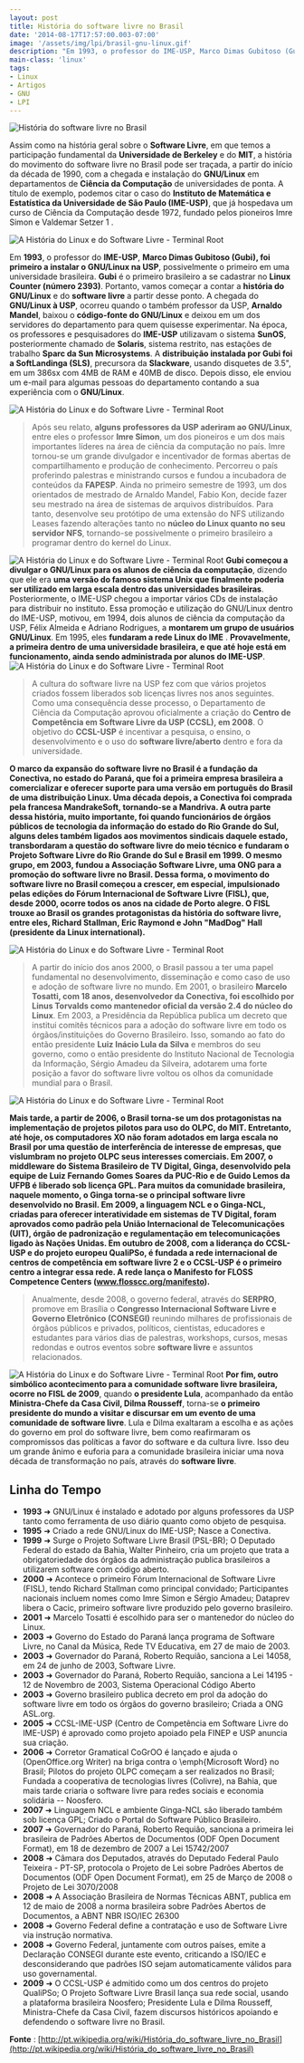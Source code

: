 ```yaml
---
layout: post
title: História do software livre no Brasil
date: '2014-08-17T17:57:00.003-07:00'
image: '/assets/img/lpi/brasil-gnu-linux.gif'
description: "Em 1993, o professor do IME-USP, Marco Dimas Gubitoso (Gubi), foi primeiro a instalar o GNU/Linux na USP."
main-class: 'linux'
tags:
- Linux
- Artigos
- GNU
- LPI
---
```

![História do software livre no Brasil](/assets/img/lpi/brasil-gnu-linux.gif "História do software livre no Brasil")

Assim como na história geral sobre o __Software Livre__, em que temos a participação fundamental da __Universidade de Berkeley__ e do __MIT__, a história do movimento do software livre no Brasil pode ser traçada, a partir do início da década de 1990, com a chegada e instalação do __GNU/Linux__ em departamentos de __Ciência da Computação__ de universidades de ponta. A título de exemplo, podemos citar o caso do __Instituto de Matemática e Estatística da Universidade de São Paulo (IME-USP)__, que já hospedava um curso de Ciência da Computação desde 1972, fundado pelos pioneiros Imre Simon e Valdemar Setzer 1 .

![A História do Linux e do Software Livre - Terminal Root](/assets/img/lpi/tux-51.png "A História do Linux e do Software Livre - Terminal Root")

Em __1993__, o professor do __IME-USP__, __Marco Dimas Gubitoso (Gubi), foi primeiro a instalar o GNU/Linux na USP__, possivelmente o primeiro em uma universidade brasileira. __Gubi__ é o primeiro brasileiro a se cadastrar no __Linux Counter (número 2393)__. Portanto, vamos começar a contar a __história do GNU/Linux__ e do __software livre__ a partir desse ponto. A chegada do __GNU/Linux à USP__, ocorreu quando o também professor da USP, __Arnaldo Mandel__, baixou o __código-fonte do GNU/Linux__ e deixou em um dos servidores do departamento para quem quisesse experimentar. Na época, os professores e pesquisadores do __IME-USP__ utilizavam o sistema __SunOS__, posteriormente chamado de __Solaris__, sistema restrito, nas estações de trabalho __Sparc da Sun Microsystems__. A __distribuição instalada por Gubi foi a SoftLandinga (SLS)__, precursora da __Slackware__, usando disquetes de 3.5", em um 386sx com 4MB de RAM e 40MB de disco. Depois disso, ele enviou um e-mail para algumas pessoas do departamento contando a sua experiência com o __GNU/Linux__.

![A História do Linux e do Software Livre - Terminal Root](/assets/img/lpi/spell-brasil-tux-6275.png "A História do Linux e do Software Livre - Terminal Root")

> Após seu relato, __alguns professores da USP aderiram ao GNU/Linux__, entre eles o professor __Imre Simon__, um dos pioneiros e um dos mais importantes líderes na área de ciência da computação no país. Imre tornou-se um grande divulgador e incentivador de formas abertas de compartilhamento e produção de conhecimento. Percorreu o país proferindo palestras e ministrando cursos e fundou a incubadora de conteúdos da __FAPESP__. Ainda no primeiro semestre de 1993, um dos orientados de mestrado de Arnaldo Mandel, Fabio Kon, decide fazer seu mestrado na área de sistemas de arquivos distribuídos. Para tanto, desenvolve seu protótipo de uma extensão do NFS utilizando Leases fazendo alterações tanto no __núcleo do Linux quanto no seu servidor NFS__, tornando-se possivelmente o primeiro brasileiro a programar dentro do kernel do Linux.

![A História do Linux e do Software Livre - Terminal Root](/assets/img/lpi/logo_conectiva.jpg "A História do Linux e do Software Livre - Terminal Root")
__Gubi começou a divulgar o GNU/Linux para os alunos de ciência da computação__, dizendo que ele era __uma versão do famoso sistema Unix que finalmente poderia ser utilizado em larga escala dentro das universidades brasileiras__. Posteriormente, o IME-USP chegou a importar vários CDs de instalação para distribuir no instituto. Essa promoção e utilização do GNU/Linux dentro do IME-USP, motivou, em 1994, dois alunos de ciência da computação da USP, Félix Almeida e Adriano Rodrigues, a __montarem um grupo de usuários GNU/Linux__. Em 1995, eles __fundaram a rede Linux do IME__ . __Provavelmente, a primeira dentro de uma universidade brasileira, e que até hoje está em funcionamento, ainda sendo administrada por alunos do IME-USP__.
![A História do Linux e do Software Livre - Terminal Root](/assets/img/lpi/linux-brasil.jpg "A História do Linux e do Software Livre - Terminal Root")

> A cultura do software livre na USP fez com que vários projetos criados fossem liberados sob licenças livres nos anos seguintes. Como uma consequência desse processo, o Departamento de Ciência da Computação aprovou oficialmente a criação do __Centro de Competência em Software Livre da USP (CCSL), em 2008__. O objetivo do __CCSL-USP__ é incentivar a pesquisa, o ensino, o desenvolvimento e o uso do __software livre/aberto__ dentro e fora da universidade.

__O marco da expansão do software livre no Brasil é a fundação da Conectiva, no estado do Paraná, que foi a primeira empresa brasileira a comercializar e oferecer suporte para uma versão em português do Brasil de uma distribuição Linux. Uma década depois, a Conectiva foi comprada pela francesa MandrakeSoft, tornando-se a Mandriva. A outra parte dessa história, muito importante, foi quando funcionários de órgãos públicos de tecnologia da informação do estado do Rio Grande do Sul, alguns deles também ligados aos movimentos sindicais daquele estado, transbordaram a questão do software livre do meio técnico e fundaram o Projeto Software Livre do Rio Grande do Sul e Brasil em 1999. O mesmo grupo, em 2003, fundou a Associação Software Livre, uma ONG para a promoção do software livre no Brasil. Dessa forma, o movimento do software livre no Brasil começou a crescer, em especial, impulsionado pelas edições do Fórum Internacional de Software Livre (FISL), que, desde 2000, ocorre todos os anos na cidade de Porto alegre. O FISL trouxe ao Brasil os grandes protagonistas da história do software livre, entre eles, Richard Stallman, Eric Raymond e John "MadDog" Hall (presidente da Linux international).__

![A História do Linux e do Software Livre - Terminal Root](/assets/img/lpi/brasil-flag.jpg "A História do Linux e do Software Livre - Terminal Root")

> A partir do início dos anos 2000, o Brasil passou a ter uma papel fundamental no desenvolvimento, disseminação e como caso de uso e adoção de software livre no mundo. Em 2001, o brasileiro __Marcelo Tosatti, com 18 anos, desenvolvedor da Conectiva, foi escolhido por Linus Torvalds como mantenedor oficial da versão 2.4 do núcleo do Linux__. Em 2003, a Presidência da República publica um decreto que institui comitês técnicos para a adoção do software livre em todo os órgãos/instituições do Governo Brasileiro. Isso, somando ao fato do então presidente __Luiz Inácio Lula da Silva__ e membros do seu governo, como o então presidente do Instituto Nacional de Tecnologia da Informação, Sérgio Amadeu da Silveira, adotarem uma forte posição a favor do software livre voltou os olhos da comunidade mundial para o Brasil.

![A História do Linux e do Software Livre - Terminal Root](/assets/img/lpi/7bHA3.png "A História do Linux e do Software Livre - Terminal Root")

__Mais tarde, a partir de 2006, o Brasil torna-se um dos protagonistas na implementação de projetos pilotos para uso do OLPC, do MIT. Entretanto, até hoje, os computadores XO não foram adotados em larga escala no Brasil por uma questão de interferência de interesse de empresas, que vislumbram no projeto OLPC seus interesses comerciais. Em 2007, o middleware do Sistema Brasileiro de TV Digital, Ginga, desenvolvido pela equipe de Luiz Fernando Gomes Soares da PUC-Rio e de Guido Lemos da UFPB é liberado sob licença GPL. Para muitos da comunidade brasileira, naquele momento, o Ginga torna-se o principal software livre desenvolvido no Brasil. Em 2009, a linguagem NCL e o Ginga-NCL, criadas para oferecer interatividade em sistemas de TV Digital, foram aprovados como padrão pela União Internacional de Telecomunicações (UIT), órgão de padronização e regulamentação em telecomunicações ligado às Nações Unidas. Em outubro de 2008, com a liderança do CCSL-USP e do projeto europeu QualiPSo, é fundada a rede internacional de centros de competência em software livre 2 e o CCSL-USP é o primeiro centro a integrar essa rede. A rede lança o Manifesto for FLOSS Competence Centers (www.flosscc.org/manifesto).__

> Anualmente, desde 2008, o governo federal, através do __SERPRO__, promove em Brasília o __Congresso Internacional Software Livre e Governo Eletrônico (CONSEGI)__ reunindo milhares de profissionais de órgãos públicos e privados, políticos, cientistas, educadores e estudantes para vários dias de palestras, workshops, cursos, mesas redondas e outros eventos sobre __software livre__ e assuntos relacionados.

![A História do Linux e do Software Livre - Terminal Root](/assets/img/lpi/logo_PSL-Brasil.png "A História do Linux e do Software Livre - Terminal Root")
__Por fim, outro simbólico acontecimento para a comunidade software livre brasileira, ocorre no FISL de 2009__, quando __o presidente Lula__, acompanhado da então __Ministra-Chefe da Casa Civil, Dilma Rousseff__, torna-se __o primeiro presidente do mundo a visitar e discursar em um evento de uma comunidade de software livre__. Lula e Dilma exaltaram a escolha e as ações do governo em prol do software livre, bem como reafirmaram os compromissos das políticas a favor do software e da cultura livre. Isso deu um grande ânimo e euforia para a comunidade brasileira iniciar uma nova década de transformação no país, através do __software livre__.

## Linha do Tempo

+ __1993__ ➜ GNU/Linux é instalado e adotado por alguns professores da USP tanto como ferramenta de uso diário quanto como objeto de pesquisa.
+ __1995__ ➜ Criado a rede GNU/Linux do IME-USP; Nasce a Conectiva.
+ __1999__ ➜ Surge o Projeto Software Livre Brasil (PSL-BR); O Deputado Federal do estado da Bahia, Walter Pinheiro, cria um projeto que trata a obrigatoriedade dos órgãos da administração publica brasileiros a utilizarem software com código aberto.
+ __2000__ ➜ Acontece o primeiro Fórum Internacional de Software Livre (FISL), tendo Richard Stallman como principal convidado; Participantes nacionais incluem nomes como Imre Simon e Sérgio Amadeu; Dataprev libera o Cacic, primeiro software livre produzido pelo governo brasileiro.
+ __2001__ ➜ Marcelo Tosatti é escolhido para ser o mantenedor do núcleo do Linux.
+ __2003__ ➜ Governo do Estado do Paraná lança programa de Software Livre, no Canal da Música, Rede TV Educativa, em 27 de maio de 2003.
+ __2003__ ➜ Governador do Paraná, Roberto Requião, sanciona a Lei 14058, em 24 de junho de 2003, Software Livre.
+ __2003__ ➜ Governador do Paraná, Roberto Requião, sanciona a Lei 14195 - 12 de Novembro de 2003, Sistema Operacional Código Aberto
+ __2003__ ➜ Governo brasileiro publica decreto em prol da adoção do software livre em todo os órgãos do governo brasileiro; Criada a ONG ASL.org.
+ __2005__ ➜ CCSL-IME-USP (Centro de Competência em Software Livre do IME-USP) é aprovado como projeto apoiado pela FINEP e USP anuncia sua criação.
+ __2006__ ➜ Corretor Gramatical CoGrOO é lançado e ajuda o (OpenOffice.org Writer) na briga contra o \emph{Microsoft Word} no Brasil; Pilotos do projeto OLPC começam a ser realizados no Brasil; Fundada a cooperativa de tecnologias livres (Colivre), na Bahia, que mais tarde criaria o software livre para redes sociais e economia solidária -- Noosfero.
+ __2007__ ➜ Linguagem NCL e ambiente Ginga-NCL são liberado também sob licença GPL; Criado o Portal do Software Público Brasileiro.
+ __2007__ ➜ Governador do Paraná, Roberto Requião, sanciona a primeira lei brasileira de Padrões Abertos de Documentos (ODF Open Document Format), em 18 de dezembro de 2007 a Lei 15742/2007
+ __2008__ ➜ Câmara dos Deputados, através do Deputado Federal Paulo Teixeira - PT-SP, protocola o Projeto de Lei sobre Padrões Abertos de Documentos (ODF Open Document Format), em 25 de Março de 2008 o Projeto de Lei 3070/2008
+ __2008__ ➜ A Associação Brasileira de Normas Técnicas ABNT, publica em 12 de maio de 2008 a norma brasileira sobre Padrões Abertos de Documentos, a ABNT NBR ISO/IEC 26300
+ __2008__ ➜ Governo Federal define a contratação e uso de Software Livre via instrução normativa.
+ __2008__ ➜ Governo Federal, juntamente com outros países, emite a Declaração CONSEGI durante este evento, criticando a ISO/IEC e desconsiderando que padrões ISO sejam automaticamente válidos para uso governamental.
+ __2009__ ➜ O CCSL-USP é admitido como um dos centros do projeto QualiPSo; O Projeto Software Livre Brasil lança sua rede social, usando a plataforma brasileira Noosfero; Presidente Lula e Dilma Rousseff, Ministra-Chefe da Casa Civil, fazem discursos históricos apoiando e defendendo o software livre no Brasil.

__Fonte__ : [http://pt.wikipedia.org/wiki/História_do_software_livre_no_Brasil](http://pt.wikipedia.org/wiki/História_do_software_livre_no_Brasil)
